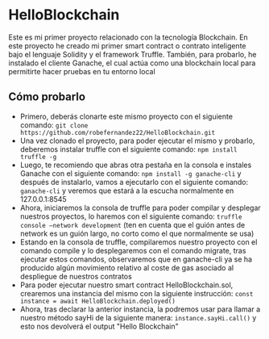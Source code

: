# HelloBlockchain
Este es mi primer proyecto relacionado con la tecnología Blockchain. En este proyecto he creado mi primer smart contract o contrato inteligente bajo el lenguaje Solidity y el framework Truffle. También, para probarlo, he instalado el cliente Ganache, el cual actúa como una blockchain local para permitirte hacer pruebas en tu entorno local

## Cómo probarlo
* Primero, deberás clonarte este mismo proyecto con el siguiente comando: ```git clone https://github.com/robefernandez22/HelloBlockchain.git```
* Una vez clonado el proyecto, para poder ejecutar el mismo y probarlo, deberemos instalar truffle con el siguiente comando: ```npm install truffle -g```
* Luego, te recomiendo que abras otra pestaña en la consola e instales Ganache con el siguiente comando: ```npm install -g ganache-cli``` y después de instalarlo, vamos a ejecutarlo con el siguiente comando: ```ganache-cli``` y veremos que estará a la escucha normalmente en 127.0.0.1:8545
* Ahora, iniciaremos la consola de truffle para poder compilar y desplegar nuestros proyectos, lo haremos con el siguiente comando: ```truffle console –network development``` (ten en cuenta que el guión antes de network es un guión largo, no corto como el que normalmente se usa)
* Estando en la consola de truffle, compilaremos nuestro proyecto con el comando compile y lo desplegaremos con el comando migrate, tras ejecutar estos comandos, observaremos que en ganache-cli ya se ha producido algún movimiento relativo al coste de gas asociado al despliegue de nuestros contratos
* Para poder ejecutar nuestro smart contract HelloBlockchain.sol, crearemos una instancia del mismo con la siguiente instrucción: ```const instance = await HelloBlockchain.deployed()```
* Ahora, tras declarar la anterior instancia, la podremos usar para llamar a nuestro método sayHi de la siguiente manera: ```instance.sayHi.call()``` y esto nos devolverá el output "Hello Blockchain"
